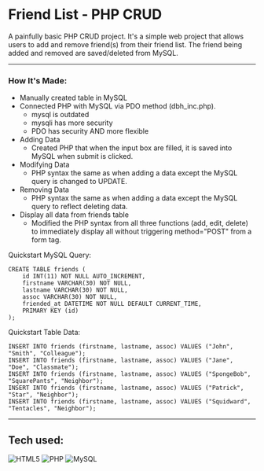 # Friend List - PHP CRUD

A painfully basic PHP CRUD project. It's a simple web project that allows users to add and remove friend(s) from their friend list. The friend being added and removed are saved/deleted from MySQL.

<hr>

### How It's Made:

- Manually created table in MySQL
- Connected PHP with MySQL via PDO method (dbh_inc.php).
  - mysql is outdated
  - mysqli has more security
  - PDO has security AND more flexible
- Adding Data
  - Created PHP that when the input box are filled, it is saved into MySQL when submit is clicked.
- Modifying Data
  - PHP syntax the same as when adding a data except the MySQL query is changed to UPDATE.
- Removing Data
  - PHP syntax the same as when adding a data except the MySQL query to reflect deleting data.
- Display all data from friends table
  - Modified the PHP syntax from all three functions (add, edit, delete) to immediately display all without triggering method="POST" from a form tag.

Quickstart MySQL Query:

```
CREATE TABLE friends (
    id INT(11) NOT NULL AUTO_INCREMENT,
    firstname VARCHAR(30) NOT NULL,
    lastname VARCHAR(30) NOT NULL,
    assoc VARCHAR(30) NOT NULL,
    friended_at DATETIME NOT NULL DEFAULT CURRENT_TIME,
    PRIMARY KEY (id)
);
```

Quickstart Table Data:

```
INSERT INTO friends (firstname, lastname, assoc) VALUES ("John", "Smith", "Colleague");
INSERT INTO friends (firstname, lastname, assoc) VALUES ("Jane", "Doe", "Classmate");
INSERT INTO friends (firstname, lastname, assoc) VALUES ("SpongeBob", "SquarePants", "Neighbor");
INSERT INTO friends (firstname, lastname, assoc) VALUES ("Patrick", "Star", "Neighbor");
INSERT INTO friends (firstname, lastname, assoc) VALUES ("Squidward", "Tentacles", "Neighbor");
```

<hr>

## Tech used:

![HTML5](https://img.shields.io/badge/-HTML5-1d1f21?style=flat&logo=HTML5&logoColor=E34F26)
![PHP](https://img.shields.io/badge/PHP-1d1f21?&logo=php&logoColor=white)
![MySQL](https://img.shields.io/badge/-MySQL-1d1f21?style=flat&logo=MySQL&logoColor=white)
